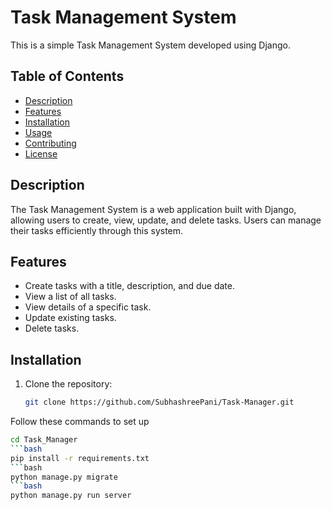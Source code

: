 # Task Management System

This is a simple Task Management System developed using Django.

## Table of Contents

- [Description](#description)
- [Features](#features)
- [Installation](#installation)
- [Usage](#usage)
- [Contributing](#contributing)
- [License](#license)

## Description

The Task Management System is a web application built with Django, allowing users to create, view, update, and delete tasks. Users can manage their tasks efficiently through this system.

## Features

- Create tasks with a title, description, and due date.
- View a list of all tasks.
- View details of a specific task.
- Update existing tasks.
- Delete tasks.

## Installation

1. Clone the repository:

   ```bash
   git clone https://github.com/SubhashreePani/Task-Manager.git
Follow these commands to set up 
   ```bash
   cd Task_Manager
  ```bash
  pip install -r requirements.txt
   ```bash
   python manage.py migrate
   ```bash
   python manage.py run server
